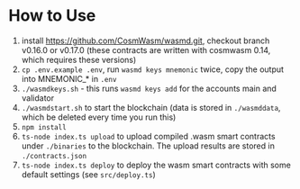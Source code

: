# How to Use
1. install https://github.com/CosmWasm/wasmd.git, checkout branch v0.16.0 or v0.17.0 (these contracts are written with cosmwasm 0.14, which requires these versions)
2. `cp .env.example .env`, run `wasmd keys mnemonic` twice, copy the output into MNEMONIC_* in `.env`
3. `./wasmdkeys.sh` - this runs `wasmd keys add` for the accounts main and validator
4. `./wasmdstart.sh` to start the blockchain (data is stored in `./wasmddata`, which  be deleted every time you run this)
5. `npm install`
6. `ts-node index.ts upload` to upload compiled .wasm smart contracts under `./binaries` to the blockchain. The upload results are stored in `./contracts.json`
7. `ts-node index.ts deploy` to deploy the wasm smart contracts with some default settings (see `src/deploy.ts`)